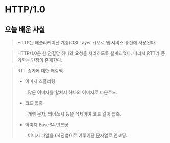 # HTTP/1.0

## 오늘 배운 사실

> HTTP는 애플리케이션 계층(OSI Layer 7)으로 웹 서비스 통신에 사용된다.

> HTTP/1.0은 한 연결당 하나의 요청을 처리하도록 설계되었다. 따라서 RTT가 증가하는 단점이 존재한다.

> RTT 증가에 대한 해결책
> - 이미지 스플리팅
> 
>      : 많은 이미지를 합쳐서 하나의 이미지로 다운로드.
> - 코드 압축
> 
>      : 개행 문자, 띄어쓰시 등을 삭제하여 코드 길이 압축.
> - 이미지 Base64 인코딩
> 
>      : 이미지 파일을 64진법으로 이루어진 문자열로 인코딩.



  